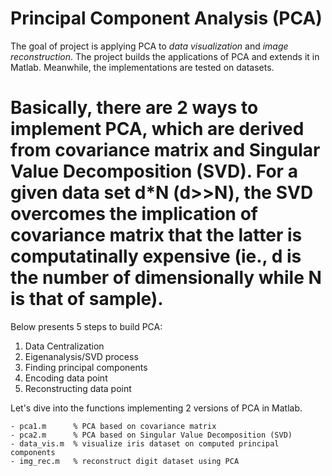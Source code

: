 Principal Component Analysis (PCA)
======
The goal of project is applying PCA to _data visualization_ and _image reconstruction_. The project builds the applications of PCA and extends it in Matlab. Meanwhile, the implementations are tested on datasets.

Basically, there are 2 ways to implement PCA, which are derived from **covariance matrix** and **Singular Value Decomposition** (SVD).
For a given data set d*N (d>>N), the SVD overcomes the implication of covariance matrix that the latter is computatinally expensive (ie., d is the number of dimensionally while N is that of sample).
<br>
======
Below presents 5 steps to build PCA:<p>
1. Data Centralization<br>
2. Eigenanalysis/SVD process<br>
3. Finding principal components<br>
4. Encoding data point<br>
5. Reconstructing data point<br>

Let's dive into the functions implementing 2 versions of PCA in Matlab.
```
- pca1.m      % PCA based on covariance matrix
- pca2.m      % PCA based on Singular Value Decomposition (SVD)
- data_vis.m  % visualize iris dataset on computed principal components 
- img_rec.m   % reconstruct digit dataset using PCA
```
